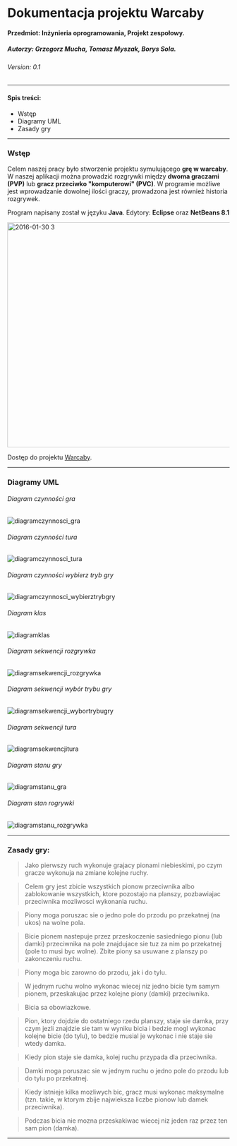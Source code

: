 # Dokumentacja projektu Warcaby
#### Przedmiot: Inżynieria oprogramowania, Projekt zespołowy.
##### Autorzy: Grzegorz Mucha, Tomasz Myszak, Borys Sola.
###### Version: 0.1
---
#### Spis treści:
  - Wstęp
  - Diagramy UML
  - Zasady gry

---
### Wstęp

Celem naszej pracy było stworzenie projektu symulującego **grę w warcaby**. W naszej aplikacji można prowadzić rozgrywki między **dwoma graczami (PVP)** lub **gracz przeciwko "komputerowi" (PVC)**. W programie możliwe jest wprowadzanie dowolnej ilości graczy, prowadzona jest również historia rozgrywek.



Program napisany został w języku **Java**.
Edytory: **Eclipse** oraz **NetBeans 8.1** 

<img width="510" alt="2016-01-30 3" src="https://cloud.githubusercontent.com/assets/13695822/12696450/66f72152-c76b-11e5-82cf-1906c9e1b599.png">

Dostęp do projektu [Warcaby].

---
### Diagramy UML
###### Diagram czynności gra
![diagramczynnosci_gra](https://cloud.githubusercontent.com/assets/13695822/12696451/671b25f2-c76b-11e5-8ad7-a6cd48a57da2.jpg)
###### Diagram czynności tura
![diagramczynnosci_tura](https://cloud.githubusercontent.com/assets/13695822/12696453/6730411c-c76b-11e5-8c25-5e9b4b25433b.jpg)
###### Diagram czynności wybierz tryb gry
![diagramczynnosci_wybierztrybgry](https://cloud.githubusercontent.com/assets/13695822/12696452/67302f2e-c76b-11e5-9763-09c0e85c26e7.jpg)
###### Diagram klas
![diagramklas](https://cloud.githubusercontent.com/assets/13695822/12696455/67325d80-c76b-11e5-8a50-9e4cc43db683.jpg)
###### Diagram sekwencji rozgrywka
![diagramsekwencji_rozgrywka](https://cloud.githubusercontent.com/assets/13695822/12696454/67315854-c76b-11e5-9a0c-5eb4bb7cad23.jpg)
###### Diagram sekwencji wybór trybu gry
![diagramsekwencji_wybortrybugry](https://cloud.githubusercontent.com/assets/13695822/12696456/673711b8-c76b-11e5-9a71-57445e615b6d.jpg)
###### Diagram sekwencji tura
![diagramsekwencjitura](https://cloud.githubusercontent.com/assets/13695822/12696457/67399442-c76b-11e5-8666-7a4c0045a8bd.jpg)
###### Diagram stanu gry
![diagramstanu_gra](https://cloud.githubusercontent.com/assets/13695822/12696459/675080da-c76b-11e5-9d15-0b023b600725.jpg)
###### Diagram stan rogrywki
![diagramstanu_rozgrywka](https://cloud.githubusercontent.com/assets/13695822/12696458/6750af7e-c76b-11e5-912c-e42fb388802d.jpg)

---
### Zasady gry:
>Jako pierwszy ruch wykonuje grajacy pionami niebieskimi, po czym gracze wykonuja na zmiane kolejne ruchy.

>Celem gry jest zbicie wszystkich pionow przeciwnika albo zablokowanie wszystkich, ktore pozostajo na planszy, pozbawiajac przeciwnika mozliwosci wykonania ruchu.

>Piony moga poruszac sie o jedno pole do przodu po przekatnej (na ukos) na wolne pola.

>Bicie pionem nastepuje przez przeskoczenie sasiedniego pionu (lub damki) przeciwnika na pole znajdujace sie tuz za nim po przekatnej (pole to musi byc wolne). Zbite piony sa usuwane z planszy po zakonczeniu ruchu.

>Piony moga bic zarowno do przodu, jak i do tylu.

>W jednym ruchu wolno wykonac wiecej niz jedno bicie tym samym pionem, przeskakujac przez kolejne piony (damki) przeciwnika.

>Bicia sa obowiazkowe.

>Pion, ktory dojdzie do ostatniego rzedu planszy, staje sie damka, przy czym jezli znajdzie sie tam w wyniku bicia i bedzie mogl wykonac kolejne bicie (do tylu), to bedzie musial je wykonac i nie staje sie wtedy damka.

>Kiedy pion staje sie damka, kolej ruchu przypada dla przeciwnika.

>Damki moga poruszac sie w jednym ruchu o jedno pole do przodu lub do tylu po przekatnej.

>Kiedy istnieje kilka mozliwych bic, gracz musi wykonac maksymalne (tzn. takie, w ktorym zbije najwieksza liczbe pionow lub damek przeciwnika).

>Podczas bicia nie mozna przeskakiwac wiecej niz jeden raz przez ten sam pion (damka).

---

[Warcaby]: <https://github.com/comop/warcaby>



